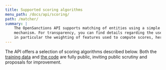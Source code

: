 ```yaml
---
title: Supported scoring algorithms
menu_path: /docs/api/scoring/
path: /matcher/
summary: |
    The OpenSanctions API supports matching of entities using a simple query-by-example
    mechanism. For transparency, you can find details regarding the used algorithms, and
    in particular the weighting of features used to compute scores, here.
---
```


The API offers a selection of scoring algorithms described below. Both the [training data](/docs/pairs/) and [the code](https://github.com/opensanctions/nomenklatura/tree/master/nomenklatura/matching) are fully public, inviting public scrutiny and proposals for improvement.
